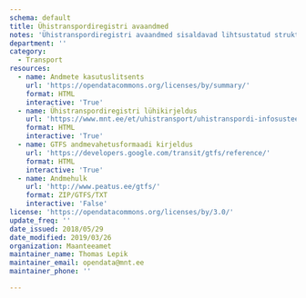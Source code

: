 ```yaml
---
schema: default
title: Ühistranspordiregistri avaandmed
notes: 'Ühistranspordiregistri avaandmed sisaldavad lihtsustatud struktuuri andmekoosseisuga väljavõtet Riiklikku Ühistranspordiregistrisse kantud andmetest, mis hõlmavad siseriiklikult käigus olevate ühistranspordiliinide kirjeldusi, sõidugraafikuid ja peatuste asukohtasid.'
department: ''
category:
  - Transport
resources:
  - name: Andmete kasutuslitsents
    url: 'https://opendatacommons.org/licenses/by/summary/'
    format: HTML
    interactive: 'True'
  - name: Ühistranspordiregistri lühikirjeldus
    url: 'https://www.mnt.ee/et/uhistransport/uhistranspordi-infosusteem'
    format: HTML
    interactive: 'True'
  - name: GTFS andmevahetusformaadi kirjeldus
    url: 'https://developers.google.com/transit/gtfs/reference/'
    format: HTML
    interactive: 'True'
  - name: Andmehulk
    url: 'http://www.peatus.ee/gtfs/'
    format: ZIP/GTFS/TXT
    interactive: 'False'
license: 'https://opendatacommons.org/licenses/by/3.0/'
update_freq: ''
date_issued: 2018/05/29
date_modified: 2019/03/26
organization: Maanteeamet
maintainer_name: Thomas Lepik
maintainer_email: opendata@mnt.ee
maintainer_phone: ''

---
```

